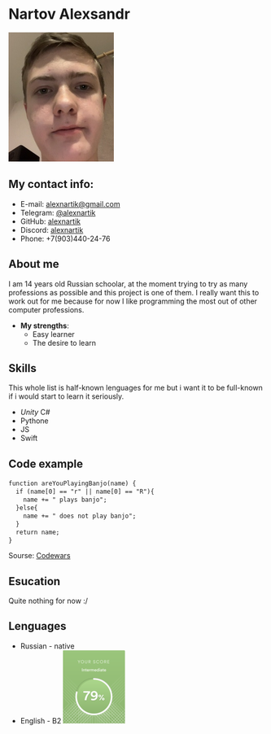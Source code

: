# Nartov Alexsandr 
![](https://github.com/alexnartik/rsschool-cv/raw/gh-pages/IMG_7095.jpg)

## My contact info:
* E-mail: alexnartik@gmail.com
* Telegram: [@alexnartik](https://t.me/alexnartik)
* GitHub: [alexnartik](https://github.com/alexnartik)
* Discord: [alexnartik](https://discordapp.com/users/alexnartik#2748)
* Phone: +7(903)440-24-76

## About me
I am 14 years old Russian schoolar, at the moment trying to try as many professions as possible and this project is one of them. I really want this to work out for me because for now I like programming the most out of other computer professions.
* __My strengths__:
  * Easy learner 
  * The desire to learn
  
## Skills
This whole list is half-known lenguages for me but i want it to be full-known if i would start to learn it seriously.
* _Unity_ C#
* Pythone
* JS 
* Swift

## Code example
```
function areYouPlayingBanjo(name) {
  if (name[0] == "r" || name[0] == "R"){
    name += " plays banjo";
  }else{
    name += " does not play banjo";
  }
  return name;
}
```
Sourse: [Codewars](https://www.codewars.com/users/alexnartik/completed_solutions)

## Esucation
Quite nothing for now :/

## Lenguages
* Russian - native
* English - B2 ![](https://github.com/alexnartik/rsschool-cv/raw/gh-pages/IMG_7066.png)